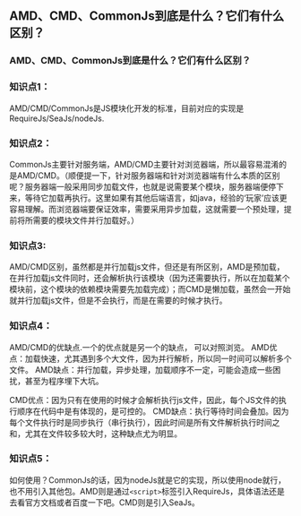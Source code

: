 ## AMD、CMD、CommonJs到底是什么？它们有什么区别？

### AMD、CMD、CommonJs到底是什么？它们有什么区别？

### 知识点1：
AMD/CMD/CommonJs是JS模块化开发的标准，目前对应的实现是RequireJs/SeaJs/nodeJs.
 
### 知识点2：
CommonJs主要针对服务端，AMD/CMD主要针对浏览器端，所以最容易混淆的是AMD/CMD。（顺便提一下，针对服务器端和针对浏览器端有什么本质的区别呢？服务器端一般采用同步加载文件，也就是说需要某个模块，服务器端便停下来，等待它加载再执行。这里如果有其他后端语言，如java，经验的‘玩家’应该更容易理解。而浏览器端要保证效率，需要采用异步加载，这就需要一个预处理，提前将所需要的模块文件并行加载好。）
 
### 知识点3:
 AMD/CMD区别，虽然都是并行加载js文件，但还是有所区别，AMD是预加载，在并行加载js文件同时，还会解析执行该模块（因为还需要执行，所以在加载某个模块前，这个模块的依赖模块需要先加载完成）；而CMD是懒加载，虽然会一开始就并行加载js文件，但是不会执行，而是在需要的时候才执行。
 
### 知识点4：
AMD/CMD的优缺点.一个的优点就是另一个的缺点， 可以对照浏览。
AMD优点：加载快速，尤其遇到多个大文件，因为并行解析，所以同一时间可以解析多个文件。
AMD缺点：并行加载，异步处理，加载顺序不一定，可能会造成一些困扰，甚至为程序埋下大坑。

CMD优点：因为只有在使用的时候才会解析执行js文件，因此，每个JS文件的执行顺序在代码中是有体现的，是可控的。
CMD缺点：执行等待时间会叠加。因为每个文件执行时是同步执行（串行执行），因此时间是所有文件解析执行时间之和，尤其在文件较多较大时，这种缺点尤为明显。
 
### 知识点5：
如何使用？CommonJs的话，因为nodeJs就是它的实现，所以使用node就行，也不用引入其他包。AMD则是通过`<script>`标签引入RequireJs，具体语法还是去看官方文档或者百度一下吧。CMD则是引入SeaJs。